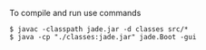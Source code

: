 To compile and run use commands
```
$ javac -classpath jade.jar -d classes src/*
$ java -cp "./classes:jade.jar" jade.Boot -gui
```